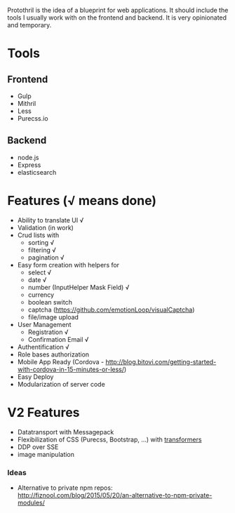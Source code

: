 Protothril is the idea of a blueprint for web applications. It should include the tools I usually work with on the frontend and backend. It is very opinionated and temporary.
 
# Tools
## Frontend
* Gulp
* Mithril
* Less
* Purecss.io

## Backend
* node.js
* Express
* elasticsearch

# Features (√ means done)
* Ability to translate UI √
* Validation (in work)
* Crud lists with 
  * sorting √
  * filtering √
  * pagination √
* Easy form creation with helpers for 
  * select √
  * date √
  * number (InputHelper Mask Field) √
  * currency
  * boolean switch
  * captcha (https://github.com/emotionLoop/visualCaptcha)
  * file/image upload
* User Management
  * Registration √ 
  * Confirmation Email √
* Authentification √
* Role bases authorization
* Mobile App Ready (Cordova - http://blog.bitovi.com/getting-started-with-cordova-in-15-minutes-or-less/)
* Easy Deploy
* Modularization of server code

# V2 Features
* Datatransport with Messagepack
* Flexibilization of CSS (Purecss, Bootstrap, ...) with [transformers](http://lhorie.github.io/mithril-blog/when-css-lets-you-down.html)
* DDP over SSE
* image manipulation

### Ideas
* Alternative to private npm repos: http://fiznool.com/blog/2015/05/20/an-alternative-to-npm-private-modules/